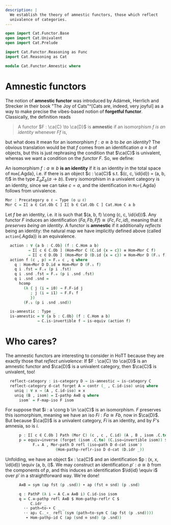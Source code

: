 ```yaml
---
description: |
  We establish the theory of amnestic functors, those which reflect
  univalence of categories.
---
```

```agda
open import Cat.Functor.Base
open import Cat.Univalent
open import Cat.Prelude

import Cat.Functor.Reasoning as Func
import Cat.Reasoning as Cat

module Cat.Functor.Amnestic where
```

<!--
```agda
private variable
  o ℓ o′ ℓ′ : Level
  C D : Precategory o ℓ
```
-->

# Amnestic functors

The notion of **amnestic functor** was introduced by Adámek, Herrlich
and Strecker in their book "The Joy of Cats"^[Cats are, indeed, very
joyful] as a way to make precise the vibes-based notion of **forgetful
functor**. Classically, the definition reads

> A functor $F : \ca{C} \to \ca{D}$ is **amnestic** if an isomorphism
$f$ _is an identity_ whenever $Ff$ is,

but what does it mean for an isomorphism $f : a \cong b$ to _be an
identity_? The obvious translation would be that $f$ comes from an
identification $a \equiv b$ of objects, but this is just rephrasing the
condition that $\ca{C}$ is univalent, whereas we want a condition on the
_functor_ $F$. So, we define:

An isomorphism $f : a \cong b$ **is an identity** if it is an identity
in the total space of `Hom`{.Agda}, i.e. if there is an object $c :
\ca{C}$ s.t. $(c, c, \id{id}) = (a, b, f)$ in the type $\Sigma_a
\Sigma_b (a \to b)$. Every isomorphism in a univalent category is an
identity, since we can take $c = a$, and the identification in
`Mor`{.Agda} follows from univalence.

```agda
Mor : Precategory o ℓ → Type (o ⊔ ℓ)
Mor C = Σ[ a ∈ Cat.Ob C ] Σ[ b ∈ Cat.Ob C ] Cat.Hom C a b
```

<!--
```agda
Hom→Mor : (C : Precategory o ℓ) {x y : Cat.Ob C} → Cat.Hom C x y → Mor C
Hom→Mor _ f = _ , _ , f

Mor-path : (C : Precategory o ℓ) {a b : Mor C}
         → (p : a .fst ≡ b .fst)
         → (q : a .snd .fst ≡ b .snd .fst)
         → PathP (λ i → Cat.Hom C (p i) (q i)) (a .snd .snd) (b .snd .snd)
         → a ≡ b
Mor-path C p q r i = p i , q i , r i

module _ (F : Functor C D) where
  private
    module C = Cat C
    module D = Cat D
    module F = Func F
```
-->

Let $f$ be an identity, i.e. it is such that $(a, b, f) \cong (c, c,
\id{id})$. Any functor $F$ induces an identification $(Fa, Fb, Ff) \cong
(Fc, Fc, id)$, meaning that it _preserves being an identity_. A functor
is **amnestic** if it additionally _reflects_ being an identity: the
natural map we have implicitly defined above (called `action`{.Agda}) is
an equivalence.

```agda
  action : ∀ {a b : C.Ob} (f : C.Hom a b)
          → Σ[ c ∈ C.Ob ] (Hom→Mor C (C.id {x = c}) ≡ Hom→Mor C f)
          → Σ[ c ∈ D.Ob ] (Hom→Mor D (D.id {x = c}) ≡ Hom→Mor D (F.₁ f))
  action f (c , p) = F.₀ c , q where
    q : Hom→Mor D D.id ≡ Hom→Mor D (F.₁ f)
    q i .fst = F.₀ (p i .fst)
    q i .snd .fst = F.₀ (p i .snd .fst)
    q i .snd .snd =
      hcomp
        (λ { j (i = i0) → F.F-id j
           ; j (i = i1) → F.F₁ f
           })
        (F.₁ (p i .snd .snd))

  is-amnestic : Type _
  is-amnestic = ∀ {a b : C.Ob} (f : C.Hom a b)
              → C.is-invertible f → is-equiv (action f)
```

# Who cares?

The amnestic functors are interesting to consider in HoTT because they
are exactly those that _reflect univalence_: If $F : \ca{C} \to \ca{D}$
is an amnestic functor and $\ca{D}$ is a univalent category, then
$\ca{C}$ is univalent, too!

```agda
  reflect-category : is-category D → is-amnestic → is-category C
  reflect-category d-cat forget A = contr (_ , C.id-iso) uniq where
    uniq : ∀ x → (A , C.id-iso) ≡ x
    uniq (B , isom) = Σ-pathp A≡B q where
      isom′ = F-map-iso F isom
```

For suppose that $i : a \cong b \in \ca{C}$ is an isomorphism. $F$
preserves this isomorphism, meaning we have an iso $Fi : Fa \cong Fb$,
now in $\ca{D}$. But because $\ca{D}$ is a univalent category, $Fi$ is
an identity, and by $F$'s amnesia, so is $i$.

```agda
      p : Σ[ c ∈ C.Ob ] Path (Mor C) (c , c , C.id) (A , B , isom .C.to)
      p = equiv→inverse (forget (isom .C.to) (C.iso→invertible isom)) $
            F.₀ A , Mor-path D refl (iso→path D d-cat isom′)
                      (Hom-pathp-reflr-iso D d-cat (D.idr _))
```

Unfolding, we have an object $x : \ca{C}$ and an identification $p : (x,
x, \id{id}) \equiv (a, b, i)$. We may construct an identification $p' :
a \cong b$ from the components of $p$, and this induces an
identification $\id{id} \equiv i$ over $p'$ in a straightforward way.
We're done!

```agda
      A≡B = sym (ap fst (p .snd)) ∙ ap (fst ⊙ snd) (p .snd)

      q : PathP (λ i → A C.≅ A≡B i) C.id-iso isom
      q = C.≅-pathp refl A≡B $ Hom-pathp-reflr C $
           C.idr _
        ·· path→to-∙ C _ _
        ·· ap₂ C._∘_ refl (sym (path→to-sym C (ap fst (p .snd))))
         ∙ Hom-pathp-id C (ap (snd ⊙ snd) (p .snd))
```

